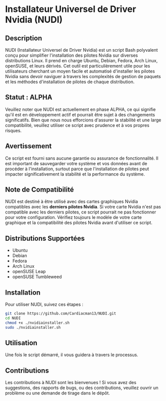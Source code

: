 # Installateur Universel de Driver Nvidia (NUDI)

## Description

NUDI (Installateur Universel de Driver Nvidia) est un script Bash polyvalent conçu pour simplifier l'installation des pilotes Nvidia sur diverses distributions Linux. Il prend en charge Ubuntu, Debian, Fedora, Arch Linux, openSUSE, et leurs dérivés. Cet outil est particulièrement utile pour les utilisateurs cherchant un moyen facile et automatisé d'installer les pilotes Nvidia sans devoir naviguer à travers les complexités de gestion de paquets et les méthodes d'installation de pilotes de chaque distribution.

## Statut : ALPHA

Veuillez noter que NUDI est actuellement en phase ALPHA, ce qui signifie qu'il est en développement actif et pourrait être sujet à des changements significatifs. Bien que nous nous efforcions d'assurer la stabilité et une large compatibilité, veuillez utiliser ce script avec prudence et à vos propres risques.

## Avertissement

Ce script est fourni sans aucune garantie ou assurance de fonctionnalité. Il est important de sauvegarder votre système et vos données avant de procéder à l'installation, surtout parce que l'installation de pilotes peut impacter significativement la stabilité et la performance du système.

## Note de Compatibilité

NUDI est destiné à être utilisé avec des cartes graphiques Nvidia compatibles avec les **derniers pilotes Nvidia**. Si votre carte Nvidia n'est pas compatible avec les derniers pilotes, ce script pourrait ne pas fonctionner pour votre configuration. Vérifiez toujours le modèle de votre carte graphique et la compatibilité des pilotes Nvidia avant d'utiliser ce script.

## Distributions Supportées

- Ubuntu
- Debian
- Fedora
- Arch Linux
- openSUSE Leap
- openSUSE Tumbleweed

## Installation

Pour utiliser NUDI, suivez ces étapes :


   ```bash
   git clone https://github.com/Cardiacman13/NUDI.git
   cd NUDI
   chmod +x ./nvidiainstaller.sh
   sudo ./nvidiainstaller.sh
   ```


## Utilisation

Une fois le script démarré, il vous guidera à travers le processus.

## Contributions

Les contributions à NUDI sont les bienvenues ! Si vous avez des suggestions, des rapports de bugs, ou des contributions, veuillez ouvrir un problème ou une demande de tirage dans le dépôt.
